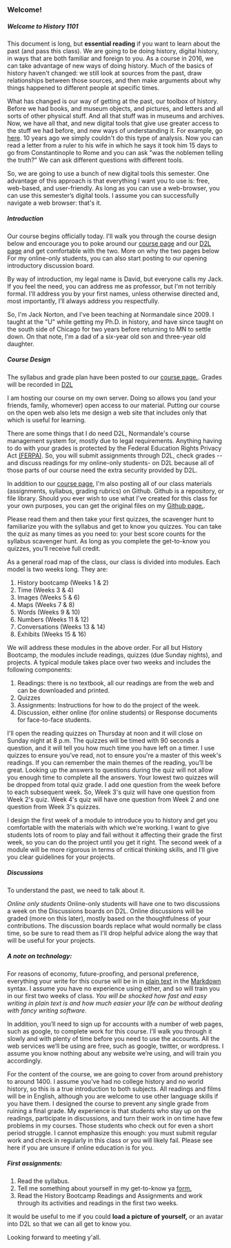 ### Welcome! ###	

##### Welcome to History 1101 #####

This document is long, but **essential reading** if you want to learn about the past (and pass this class). We are going to be doing history, digital history, in ways that are both familiar and foreign to you. As a course in 2016, we can take advantage of new ways of doing history. Much of the basics of history  haven't changed: we still look at sources from the past, draw relationships between those sources, and then make arguments about why things happened to different people at specific times. 

What has changed is our way of getting at the past, our toolbox of history. Before we had books, and museum objects, and pictures, and letters and all sorts of other physical stuff. And all that stuff was in museums and archives. Now, we have all that, and new digital tools that give use greater access to the stuff we had before, and new ways of understanding it. For example, go [here](http://orbis.stanford.edu/#mapping). 10 years ago we simply couldn't do this type of analysis. Now you can read a letter from a ruler to his wife in which he says it took him 15 days to go from Constantinople to Rome and you can ask "was the noblemen telling the truth?" We can ask different questions with different tools. 

So, we are going to use a bunch of new digital tools this semester. One advantage of this approach is that everything I want you to use is: free, web-based, and user-friendly. As long as you can use a web-browser, you can use this semester’s digital tools. I assume you can successfully navigate a web browser: that's it. 

##### Introduction #####
Our course begins officially today. I'll walk you through the course design below and encourage you to poke around our [course page](http://jacknorton.org/courses/world-history-1101-spring-2017/) and our [D2L page](https://normandale.ims.mnscu.edu/index.asp) and get comfortable with the two. More on why the two pages below For my online-only students, you can also start posting to our opening introductory discussion board. 

By way of introduction, my legal name is David, but everyone calls my Jack. If you feel the need, you can address me as professor, but I'm not terribly formal. I'll address you by your first names, unless otherwise directed and, most importantly, I’ll always address you respectfully.

So, I'm Jack Norton, and I've been teaching at Normandale since 2009.  I taught at the "U" while getting my Ph.D. in history, and have since taught on the south side of Chicago for two years before returning to MN to settle down. On that note, I'm a dad of a six-year old son and three-year old daughter. 

##### Course Design #####
The syllabus and grade plan have been posted to our [course page.](http://jacknorton.org/courses/world-history-1101-spring-2017/). Grades will be recorded in [D2L](https://normandale.ims.mnscu.edu/index.asp) 

I am hosting our course on my own server. Doing so allows you (and your friends, family, whomever) open access to our material. Putting our course on the open web also lets me design a web site that includes only that which is useful for learning. 

There are some things that I do need D2L, Normandale's course management system for, mostly due to legal requirements. Anything having to do with your grades is protected by the Federal Education Rights Privacy Act [(FERPA)](http://www2.ed.gov/policy/gen/guid/fpco/ferpa/index.html). So, you will submit assignments through D2L, check grades --and discuss readings for my online-only students- on D2L because all of those parts of our course need the extra security provided by D2L. 

In addition to our [course page](http://jacknorton.org/courses/world-history-1101-spring-2017), I'm also posting all of our class materials (assignments, syllabus, grading rubrics) on Github. Github is a repository, or file library. Should you ever wish to use what I've created for this class for your own purposes, you can get the original files on my [Github page.](https://github.com/jackhistorynorton). 

Please read them and then take your first quizzes, the scavenger hunt to familiarize you with the syllabus and get to know you quizzes. You can take the quiz as many times as you need to: your best score counts for the syllabus scavenger hunt. As long as you complete the get-to-know you quizzes, you’ll receive full credit. 

As a general road map of the class, our class is divided into modules. Each model is two weeks long. They are: 
 
1.	History bootcamp (Weeks 1 & 2) 
2.	Time (Weeks 3 & 4) 
3.	Images (Weeks 5 & 6) 
4.	Maps (Weeks 7 & 8) 
5.	Words (Weeks 9 & 10) 
6.	Numbers (Weeks 11 & 12) 
7.	Conversations (Weeks 13 & 14) 
8.	Exhibits (Weeks 15 & 16) 
 
We will address these modules in the above order. For all but History Bootcamp, the modules include readings, quizzes (due Sunday nights), and projects. A typical module takes place over two weeks and includes the following components:

1. Readings: there is no textbook, all our readings are from the web and can be downloaded and printed. 
2. Quizzes
3. Assignments: Instructions for how to do the project of the week. 
4. Discussion, either online (for online students) or Response documents for face-to-face students. 

I'll open the reading quizzes on Thursday at noon and it will close on Sunday night at 8 p.m. The quizzes will be timed with 90 seconds a question, and it will tell you how much time you have left on a timer. I use quizzes to ensure you’ve read, not to ensure you're a master of this week's readings. If you can remember the main themes of the reading, you’ll be great. Looking up the answers to questions during the quiz will not allow you enough time to complete all the answers. Your lowest two quizzes will be dropped from total quiz grade. I add one question from the week before to each subsequent week. So, Week 3's quiz will have one question from Week 2's quiz. Week 4's quiz will have one question from Week 2 and one question from Week 3's quizzes. 

I design the first week of a module to introduce you to history and get you comfortable with the materials with which we’re working. I want to give students lots of room to play and fail without it affecting their grade the first week, so you can do the project until you get it right. The second week of a module will be more rigorous in terms of critical thinking skills, and I’ll give you clear guidelines for your projects.  

##### Discussions #####
To understand the past, we need to talk about it.

*Online only students*
 Online-only students will have one to two discussions a week on the Discussions boards on D2L.  Online discussions will be graded (more on this later), mostly based on the thoughtfulness of your contributions. The discussion boards replace what would normally be class time, so be sure to read them as I'll drop helpful advice along the way that will be useful for your projects. 


##### A note on technology: #####

For reasons of economy, future-proofing, and personal preference, everything your write for this course will be in in [plain text](http://www.monkeyjob.com/FAQ/What-Plain-Text-File.htm) in the [Markdown](<http://commonmark.org/help/>) syntax. I assume you have no experience using either, and so will train you in our first two weeks of class. _You will be shocked how fast and easy writing in plain text is and how much easier your life can be without dealing with fancy writing software._ 

In addition, you’ll need to sign up for accounts with a number of web pages, such as google, to complete work for this course. I’ll walk you through it slowly and with plenty of time before you need to use the accounts. All the web services we’ll be using are free, such as google, twitter, or wordpress. I assume you know nothing about any website we’re using, and will train you accordingly. 

For the content of the course, we are going to cover from around prehistory to around 1400. I assume you've had no college history and no world history, so this is a true introduction to both subjects. All readings and films will be in English, although you are welcome to use other language skills if you have them. I designed the course to prevent any single grade from ruining a final grade. My experience is that students who stay up on the readings, participate in discussions, and turn their work in on time have few problems in my courses. Those students who check out for even a short period struggle. I cannot emphasize this enough: you must submit regular work and check in regularly in this class or you will likely fail. Please see here if you are unsure if online education is for you.  

##### First assignments: #####
1. Read the syllabus.
2. Tell me something about yourself in my get-to-know ya [form.](https://goo.gl/forms/E00pvb8HA25usJeo1)  
3. Read the History Bootcamp Readings and Assignments and work through its activities and readings in the first two weeks. 


It would be useful to me if you could **load a picture of yourself,** or an avatar into D2L so that we can all get to know you.  

Looking forward to meeting y'all.  

